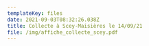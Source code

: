 ```yaml
---
templateKey: files
date: 2021-09-03T08:32:26.038Z
title: Collecte à Scey-Maisières le 14/09/21
file: /img/affiche_collecte_scey.pdf
---
```

